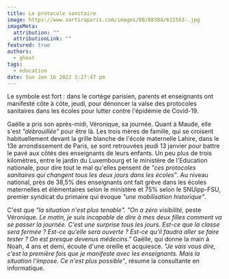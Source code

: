 ```yaml
---
title: Le protocole sanitaire
image: https://www.sortiraparis.com/images/80/88384/611563-.jpg
imageMeta:
  attribution: ""
  attributionLink: ""
featured: true
authors:
  - ghost
tags:
  - education
date: Sun Jan 16 2022 3:27:47 pm
---
```

Le symbole est fort : dans le cortège parisien, parents et enseignants ont manifesté côte à côte, jeudi, pour dénoncer la valse des protocoles sanitaires dans les écoles pour lutter contre l'épidémie de Covid-19.

Gaëlle a pris son après-midi, Véronique, sa journée. Quant à Maude, elle s'est *"débrouillée"* pour être là. Les trois mères de famille, qui se croisent habituellement devant la grille blanche de l'école maternelle Lahire, dans le 13e arrondissement de Paris, se sont retrouvées jeudi 13 janvier pour battre le pavé aux côtés des enseignants de leurs enfants. Un peu plus de trois kilomètres, entre le jardin du Luxembourg et le ministère de l'Education nationale, pour dire tout le mal qu'elles pensent de *"ces protocoles sanitaires qui changent tous les deux jours dans les écoles"*. Au niveau national, près de 38,5% des enseignants ont fait grève dans les écoles maternelles et élémentaires selon le ministère et 75% selon le SNUipp-FSU, premier syndicat du primaire qui évoque *"une mobilisation historique"*.

C'est que *"la situation n'est plus tenable". "On a zéro visibilité,* peste Véronique. *Le matin, je suis incapable de dire à mes deux filles comment va se passer la journée. C'est une surprise tous les jours. Est-ce que la classe sera fermée ? Est-ce qu'elle sera ouverte ? Est-ce qu'il faudra aller se faire tester ? On est presque devenus médecins."* Gaëlle, qui donne la main à Noah, 4 ans et demi, écoute d'une oreille et acquiesce. *"Je vais vous dire, c'est la première fois que je manifeste avec les enseignants. Mais la situation l'impose. Ce n'est plus possible"*, résume la consultante en informatique.